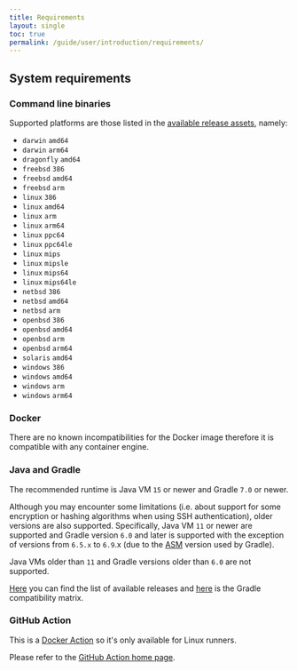 ```yaml
---
title: Requirements
layout: single
toc: true
permalink: /guide/user/introduction/requirements/
---
```


## System requirements

### Command line binaries

Supported platforms are those listed in the [available release assets](https://github.com/mooltiverse/nyx/releases/latest), namely:

* `darwin` `amd64`
* `darwin` `arm64`
* `dragonfly` `amd64`
* `freebsd` `386`
* `freebsd` `amd64`
* `freebsd` `arm`
* `linux` `386`
* `linux` `amd64`
* `linux` `arm`
* `linux` `arm64`
* `linux` `ppc64`
* `linux` `ppc64le`
* `linux` `mips`
* `linux` `mipsle`
* `linux` `mips64`
* `linux` `mips64le`
* `netbsd` `386`
* `netbsd` `amd64`
* `netbsd` `arm`
* `openbsd` `386`
* `openbsd` `amd64`
* `openbsd` `arm`
* `openbsd` `arm64`
* `solaris` `amd64`
* `windows` `386`
* `windows` `amd64`
* `windows` `arm`
* `windows` `arm64`

### Docker

There are no known incompatibilities for the Docker image therefore it is compatible with any container engine.

### Java and Gradle

The recommended runtime is Java VM `15` or newer and Gradle `7.0` or newer.

Although you may encounter some limitations (i.e. about support for some encryption or hashing algorithms when using SSH authentication), older versions are also supported. Specifically, Java VM `11` or newer are supported and Gradle version `6.0` and later is supported with the exception of versions from `6.5.x` to `6.9`.x (due to the [ASM](https://asm.ow2.io/index.html) version used by Gradle).

Java VMs older than `11` and Gradle versions older than `6.0` are not supported.

[Here](https://gradle.org/releases/) you can find the list of available releases and [here](https://docs.gradle.org/current/userguide/compatibility.html) is the Gradle compatibility matrix.

### GitHub Action

This is a [Docker Action](https://docs.github.com/en/actions/creating-actions/about-custom-actions#types-of-actions) so it's only available for Linux runners.

Please refer to the [GitHub Action home page](https://github.com/mooltiverse/nyx-github-action).

